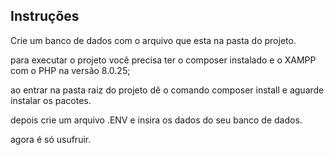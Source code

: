## Instruções

Crie um banco de dados com o arquivo que esta na pasta do projeto.

para executar o projeto você precisa ter o composer instalado e o XAMPP com o PHP na versão 8.0.25;

ao entrar na pasta raiz do projeto dê o comando composer install e aguarde instalar os pacotes.

depois crie um arquivo .ENV e insira os dados do seu banco de dados.

agora é só usufruir.
